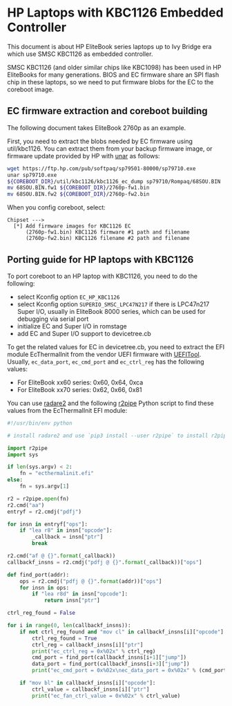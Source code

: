 # HP Laptops with KBC1126 Embedded Controller

This document is about HP EliteBook series laptops up to Ivy Bridge era
which use SMSC KBC1126 as embedded controller.

SMSC KBC1126 (and older similar chips like KBC1098) has been used in
HP EliteBooks for many generations.  BIOS and EC firmware share an SPI
flash chip in these laptops, so we need to put firmware blobs for the
EC to the coreboot image.

## EC firmware extraction and coreboot building

The following document takes EliteBook 2760p as an example.

First, you need to extract the blobs needed by EC firmware using util/kbc1126.
You can extract them from your backup firmware image, or firmware update
provided by HP with [unar] as follows:

```bash
wget https://ftp.hp.com/pub/softpaq/sp79501-80000/sp79710.exe
unar sp79710.exe
${COREBOOT_DIR}/util/kbc1126/kbc1126_ec_dump sp79710/Rompaq/68SOU.BIN
mv 68SOU.BIN.fw1 ${COREBOOT_DIR}/2760p-fw1.bin
mv 68SOU.BIN.fw2 ${COREBOOT_DIR}/2760p-fw2.bin
```

When you config coreboot, select:

```text
Chipset --->
  [*] Add firmware images for KBC1126 EC
      (2760p-fw1.bin) KBC1126 firmware #1 path and filename
      (2760p-fw2.bin) KBC1126 filename #2 path and filename
```

## Porting guide for HP laptops with KBC1126

To port coreboot to an HP laptop with KBC1126, you need to do the
following:

- select Kconfig option `EC_HP_KBC1126`
- select Kconfig option `SUPERIO_SMSC_LPC47N217` if there is LPC47n217
  Super I/O, usually in EliteBook 8000 series, which can be used for
  debugging via serial port
- initialize EC and Super I/O in romstage
- add EC and Super I/O support to devicetree.cb

To get the related values for EC in devicetree.cb, you need to extract the EFI
module EcThermalInit from the vendor UEFI firmware with [UEFITool]. Usually,
`ec_data_port`, `ec_cmd_port` and `ec_ctrl_reg` has the following values:

- For EliteBook xx60 series: 0x60, 0x64, 0xca
- For EliteBook xx70 series: 0x62, 0x66, 0x81

You can use [radare2] and the following [r2pipe] Python script to find
these values from the EcThermalInit EFI module:

```python
#!/usr/bin/env python

# install radare2 and use `pip3 install --user r2pipe` to install r2pipe

import r2pipe
import sys

if len(sys.argv) < 2:
    fn = "ecthermalinit.efi"
else:
    fn = sys.argv[1]

r2 = r2pipe.open(fn)
r2.cmd("aa")
entryf = r2.cmdj("pdfj")

for insn in entryf["ops"]:
    if "lea r8" in insn["opcode"]:
        _callback = insn["ptr"]
        break

r2.cmd("af @ {}".format(_callback))
callbackf_insns = r2.cmdj("pdfj @ {}".format(_callback))["ops"]

def find_port(addr):
    ops = r2.cmdj("pdfj @ {}".format(addr))["ops"]
    for insn in ops:
        if "lea r8d" in insn["opcode"]:
            return insn["ptr"]

ctrl_reg_found = False

for i in range(0, len(callbackf_insns)):
    if not ctrl_reg_found and "mov cl" in callbackf_insns[i]["opcode"]:
        ctrl_reg_found = True
        ctrl_reg = callbackf_insns[i]["ptr"]
        print("ec_ctrl_reg = 0x%02x" % ctrl_reg)
        cmd_port = find_port(callbackf_insns[i+1]["jump"])
        data_port = find_port(callbackf_insns[i+3]["jump"])
        print("ec_cmd_port = 0x%02x\nec_data_port = 0x%02x" % (cmd_port, data_port))

    if "mov bl" in callbackf_insns[i]["opcode"]:
        ctrl_value = callbackf_insns[i]["ptr"]
        print("ec_fan_ctrl_value = 0x%02x" % ctrl_value)
```


[unar]: https://theunarchiver.com/command-line
[UEFITool]: https://github.com/LongSoft/UEFITool
[radare2]: https://radare.org/
[r2pipe]: https://github.com/radare/radare2-r2pipe
